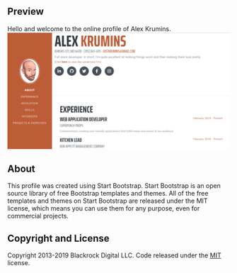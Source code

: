 ## Preview
Hello and welcome to the online profile of Alex Krumins.
[![Resume Preview](img/Preview.png)](https://alexkrumins.github.io/profile/)


## About

This profile was created using Start Bootstrap. Start Bootstrap is an open source library of free Bootstrap templates and themes. All of the free templates and themes on Start Bootstrap are released under the MIT license, which means you can use them for any purpose, even for commercial projects.

## Copyright and License

Copyright 2013-2019 Blackrock Digital LLC. Code released under the [MIT](https://github.com/BlackrockDigital/startbootstrap-resume/blob/gh-pages/LICENSE) license.
